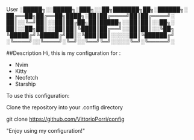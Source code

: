 User
░█████╗░░█████╗░███╗░░██╗███████╗██╗░██████╗░
██╔══██╗██╔══██╗████╗░██║██╔════╝██║██╔════╝░
██║░░╚═╝██║░░██║██╔██╗██║█████╗░░██║██║░░██╗░
██║░░██╗██║░░██║██║╚████║██╔══╝░░██║██║░░╚██╗
╚█████╔╝╚█████╔╝██║░╚███║██║░░░░░██║╚██████╔╝
░╚════╝░░╚════╝░╚═╝░░╚══╝╚═╝░░░░░╚═╝░╚═════╝░

##Description
Hi, this is my configuration for :

- Nvim
- Kitty
- Neofetch
- Starship

To use this configuration:

Clone the repository into your .config directory

 git clone https://github.com/VittorioPorri/config

"Enjoy using my configuration!"

